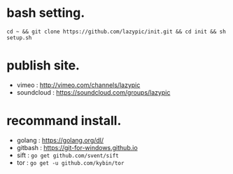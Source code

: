 
# bash setting.
```
cd ~ && git clone https://github.com/lazypic/init.git && cd init && sh setup.sh
```

# publish site.
- vimeo : http://vimeo.com/channels/lazypic
- soundcloud : https://soundcloud.com/groups/lazypic

# recommand install. 
- golang : https://golang.org/dl/
- gitbash : https://git-for-windows.github.io
- sift : ```go get github.com/svent/sift```
- tor : ```go get -u github.com/kybin/tor```
